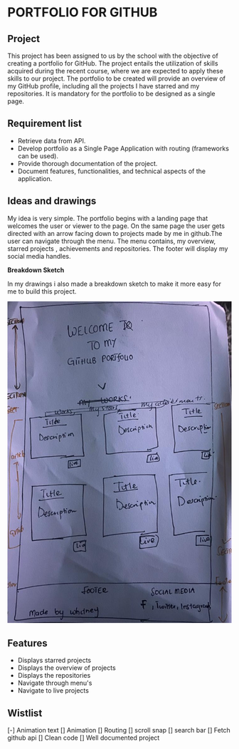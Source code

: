 # PORTFOLIO FOR GITHUB 
 


 ## Project 

This project has been assigned to us by the school with the objective of creating a portfolio for GitHub. The project entails the utilization of skills acquired during the recent course, where we are expected to apply these skills to our project. The portfolio to be created will provide an overview of my GitHub profile, including all the projects I have starred and my repositories. It is mandatory for the portfolio to be designed as a single page.



## Requirement list 

- Retrieve data from API.
- Develop portfolio as a Single Page Application with routing (frameworks can be used).
- Provide thorough documentation of the project.
- Document features, functionalities, and technical aspects of the application.


## Ideas and drawings
My idea is very simple. The portfolio begins with a landing page that welcomes the user or viewer to the page. On the same page the user gets directed with an arrow facing down to projects made by me in github.The user can navigate through the menu. The menu contains, my overview, starred projects , achievements and repositories. The footer will display my social media handles. 



**Breakdown Sketch**

In my drawings i also made a breakdown sketch to make it more easy for me to build this project.

![Sketckes](./images/sketches.jpeg)




## Features
- Displays starred projects 
- Displays the overview of projects 
- Displays the repositories
- Navigate through menu's 
- Navigate to live projects 






## Wistlist

[-] Animation text 
[] Animation
[] Routing 
[] scroll snap 
[] search bar 
[] Fetch github api 
[] Clean code
[] Well documented project 











